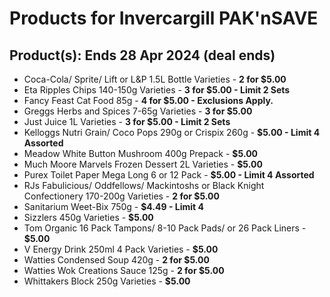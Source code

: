 # Products for Invercargill PAK'nSAVE

## Product(s): Ends 28 Apr 2024 (deal ends)
- Coca-Cola/ Sprite/ Lift or L&P 1.5L Bottle Varieties - **2 for $5.00**
- Eta Ripples Chips 140-150g Varieties - **3 for $5.00 - Limit 2 Sets**
- Fancy Feast Cat Food 85g - **4 for $5.00 - Exclusions Apply.**
- Greggs Herbs and Spices 7-65g Varieties - **3 for $5.00**
- Just Juice 1L Varieties - **3 for $5.00 - Limit 2 Sets**
- Kelloggs Nutri Grain/ Coco Pops 290g or Crispix 260g - **$5.00 - Limit 4 Assorted**
- Meadow White Button Mushroom 400g Prepack - **$5.00**
- Much Moore Marvels Frozen Dessert 2L Varieties - **$5.00**
- Purex Toilet Paper Mega Long 6 or 12 Pack - **$5.00 - Limit 4 Assorted**
- RJs Fabulicious/ Oddfellows/ Mackintoshs or Black Knight Confectionery 170-200g Varieties - **2 for $5.00**
- Sanitarium Weet-Bix 750g - **$4.49 - Limit 4**
- Sizzlers 450g Varieties - **$5.00**
- Tom Organic 16 Pack Tampons/ 8-10 Pack Pads/ or 26 Pack Liners - **$5.00**
- V Energy Drink 250ml 4 Pack Varieties - **$5.00**
- Watties Condensed Soup 420g - **2 for $5.00**
- Watties Wok Creations Sauce 125g - **2 for $5.00**
- Whittakers Block 250g Varieties - **$5.00**

